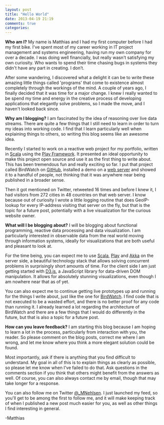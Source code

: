 ```yaml
---
layout: post
title: "Hello World"
date: 2013-04-19 21:19
comments: true
categories: 
---
```

**Who am I?**
My name is Matthias and I had my first computer before I had my first bike. I've spent most of my career working in IT project management and systems engineering, having run my own company for over a decade. I was doing well financially, but really wasn't satisfying my own curiosity. Who wants to spend their time chasing bugs in systems they didn't have any part in creating. I don’t.

<!-- more -->

After some wandering, I discovered what a delight it can be to write these amazing little things called 'programs' that come to existence almost completely through the workings of the mind. A couple of years ago, I finally decided that it was time for a major change. I knew I really wanted to be spend my time and energy in the creative process of developing applications that elegantly solve problems, so I made the move, and I haven't looked back since.

**Why am I blogging?**
I am fascinated by the idea of reasoning over live data streams. There are quite a few things that I still need to learn in order to turn my ideas into working code. I find that I learn particularly well when explaining things to others, so writing this blog seems like an awesome idea.

Recently I started to work on a reactive web project for my portfolio, written in [Scala](http://www.scala-lang.org) using the [Play Framework](http://www.playframework.com). It presented an ideal opportunity to make this project open source and use it as the first thing to write about. This has been tremendous fun and really exciting so far. I put that project called BirdWatch on [GitHub]( https://github.com/matthiasn/BirdWatch), installed a demo on a [web server](http://birdwatch.matthiasnehlsen.com) and showed it to a handful of people, not thinking that it was anywhere near being published in a broader sense. 

Then it got mentioned on Twitter, retweeted 16 times and before I knew it, I had visitors from 272 cities in 48 countries on that web server. I know because out of curiosity I wrote a little logging routine that does GeoIP-lookup for every IP-address visiting that server on the fly, but that is the topic for a future post, potentially with a live visualization for the curious website owner.

**What will I be blogging about?**
I will be blogging about functional programming, reactive data processing and data visualization. I am particularly interested in observable data from the real world moving through information systems, ideally for visualizations that are both useful and pleasant to look at. 

For the time being, you can expect me to use [Scala](http://www.scala-lang.org), [Play](http://www.playframework.com) and [Akka](http://akka.io) on the server side, a beautiful technology stack that allows solving concurrent problems in surprisingly short amounts of time. For the client side I am just getting started with [D3.js](http://d3js.org), a JavaScript library for data-driven DOM manipulation. It allows for absolutely stunning visualizations, even though I am nowhere near that as of yet.

You can also expect me to continue getting live prototypes up and running for the things I write about, just like the one for [BirdWatch](http://birdwatch.matthiasnehlsen.com). I find code that is not executed to be a wasted effort, and there is no better proof for any code than running it. I already learned a lot regarding the architecture of BirdWatch and there are a few things that I would do differently in the future, but that is also a topic for a future post.

**How can you leave feedback?**
I am starting this blog because I am hoping to learn a lot in the process, particularly from interaction with you, the reader. So please comment on the blog posts, correct me where I am wrong, and let me know where you think a more elegant solution could be found.

Most importantly, ask if there is anything that you find difficult to understand. My goal in all of this is to explain things as clearly as possible, so please let me know when I've failed to do that. Ask questions in the comments section if you think that others might benefit from the answers as well. Of course, you can also always contact me by email, though that may take longer for a response. 

You can also follow me on Twitter [@_MNehlsen](https://twitter.com/_MNehlsen). I just launched my feed, so you'll get to be among the first to follow me, and it will make keeping track of when I published a new post much easier for you, as well as other things I find interesting in general.

-Matthias